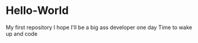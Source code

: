 # Hello-World
My first repository
I hope I'll be a big ass developer one day
Time to wake up and code
